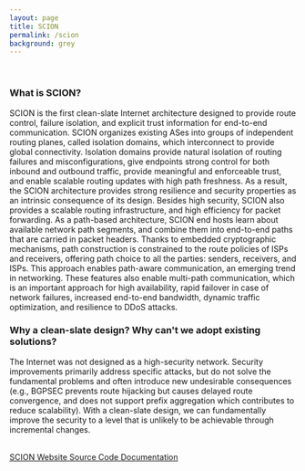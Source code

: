 ```yaml
---
layout: page
title: SCION
permalink: /scion
background: grey
---
```

<br>

### What is SCION?
SCION is the first clean-slate Internet architecture designed to provide route control, failure isolation, and explicit trust information for end-to-end communication. SCION organizes existing ASes into groups of independent routing planes, called isolation domains, which interconnect to provide global connectivity. Isolation domains provide natural isolation of routing failures and misconfigurations, give endpoints strong control for both inbound and outbound traffic, provide meaningful and enforceable trust, and enable scalable routing updates with high path freshness. As a result, the SCION architecture provides strong resilience and security properties as an intrinsic consequence of its design. Besides high security, SCION also provides a scalable routing infrastructure, and high efficiency for packet forwarding. As a path-based architecture, SCION end hosts learn about available network path segments, and combine them into end-to-end paths that are carried in packet headers. Thanks to embedded cryptographic mechanisms, path construction is constrained to the route policies of ISPs and receivers, offering path choice to all the parties: senders, receivers, and ISPs. This approach enables path-aware communication, an emerging trend in networking. These features also enable multi-path communication, which is an important approach for high availability, rapid failover in case of network failures, increased end-to-end bandwidth, dynamic traffic optimization, and resilience to DDoS attacks.

### Why a clean-slate design? Why can't we adopt existing solutions?
The Internet was not designed as a high-security network. Security improvements
primarily address specific attacks, but do not solve the fundamental problems
and often introduce new undesirable consequences (e.g., BGPSEC prevents route
hijacking but causes delayed route convergence, and does not support prefix
aggregation which contributes to reduce scalability). With a clean-slate design,
we can fundamentally improve the security to a level that is unlikely to be
achievable through incremental changes.

<br>
<a class="btn btn-primary btn-lg" href="https://scion-architecture.net" target="_blank">
    <i class="fas fa-user-graduate"></i> SCION Website
</a>
<a class="btn btn-primary btn-lg" href="https://github.com/scionproto/scion" target="_blank">
    <i class="fab fa-github"></i> Source Code
</a>
<a class="btn btn-primary btn-lg" href="https://docs.scion.org" target="_blank">
    <i class="fas fa-book"></i> Documentation
</a>
<br>